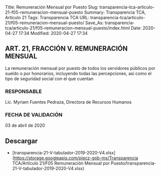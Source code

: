 Title: Remuneración Mensual por Puesto
Slug: transparencia-tca-articulo-21-f05-remuneracion-mensual-puesto
Summary: Transparencia TCA, Artículo 21
Tags: Transparencia TCA
URL: transparencia-tca/articulo-21/f05-remuneracion-mensual-puesto/
Save_As: transparencia-tca/articulo-21/f05-remuneracion-mensual-puesto/index.html
Date: 2020-04-27 17:34
Modified: 2020-04-27 17:34


## ART. 21, FRACCIÓN V. REMUNERACIÓN MENSUAL

La remuneración mensual por puesto de todos los servidores públicos por sueldo o por honorarios, incluyendo todas las percepciones, así como el tipo de seguridad social con el que cuentan


### RESPONSABLE

Lic. Myriam Fuentes Pedraza, Directora de Recursos Humanos


### FECHA DE VALIDACIÓN

03 de abril de 2020



## Descargar


* [transparencia-21-V-tabulador-2019-2020-V4.xlsx](https://storage.googleapis.com/pjecz-gob-mx/Transparencia TCA/Artículo 21/F05 Remuneración Mensual por Puesto/transparencia-21-V-tabulador-2019-2020-V4.xlsx)


